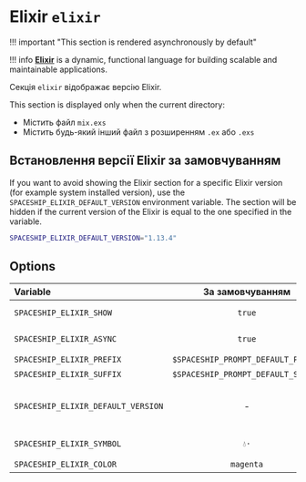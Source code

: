# Elixir `elixir`

!!! important "This section is rendered asynchronously by default"

!!! info
    [**Elixir**](https://elixir-lang.org) is a dynamic, functional language for building scalable and maintainable applications.

Секція `elixir` відображає версію Elixir.

This section is displayed only when the current directory:

* Містить файл `mix.exs`
* Містить будь-який інший файл з розширенням `.ex` або `.exs`

## Встановлення версії Elixir за замовчуванням

If you want to avoid showing the Elixir section for a specific Elixir version (for example system installed version), use the `SPACESHIP_ELIXIR_DEFAULT_VERSION` environment variable. The section will be hidden if the current version of the Elixir is equal to the one specified in the variable.

```zsh title=".zshrc"
SPACESHIP_ELIXIR_DEFAULT_VERSION="1.13.4"
```

## Options

| Variable                           |          За замовчуванням          | Пояснення                               |
|:---------------------------------- |:----------------------------------:| --------------------------------------- |
| `SPACESHIP_ELIXIR_SHOW`            |               `true`               | Показати секцію                         |
| `SPACESHIP_ELIXIR_ASYNC`           |               `true`               | Render section asynchronously           |
| `SPACESHIP_ELIXIR_PREFIX`          | `$SPACESHIP_PROMPT_DEFAULT_PREFIX` | Префікс секції                          |
| `SPACESHIP_ELIXIR_SUFFIX`          | `$SPACESHIP_PROMPT_DEFAULT_SUFFIX` | Суфікс секції                           |
| `SPACESHIP_ELIXIR_DEFAULT_VERSION` |                 -                  | Версія Elixir, яку слід вважати типовою |
| `SPACESHIP_ELIXIR_SYMBOL`          |                `💧·`                | Символ перед секцією                    |
| `SPACESHIP_ELIXIR_COLOR`           |             `magenta`              | Section's color                         |
